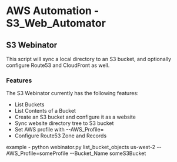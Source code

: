 # AWS Automation - S3_Web_Automator

## S3 Webinator
This script will sync a local directory to an S3 bucket, and optionally configure Route53 and CloudFront as well.

### Features
The S3 Webinator currently has the following features:

- List Buckets
- List Contents of a Bucket
- Create an S3 bucket and configure it as a website
- Sync website directory tree to S3 bucket
- Set AWS profile with --AWS_Profile=<profileName>
- Configure Route53 Zone and Records

example - python webinator.py list\_bucket\_objects us-west-2 --AWS_Profile=someProfile --Bucket_Name someS3Bucket

